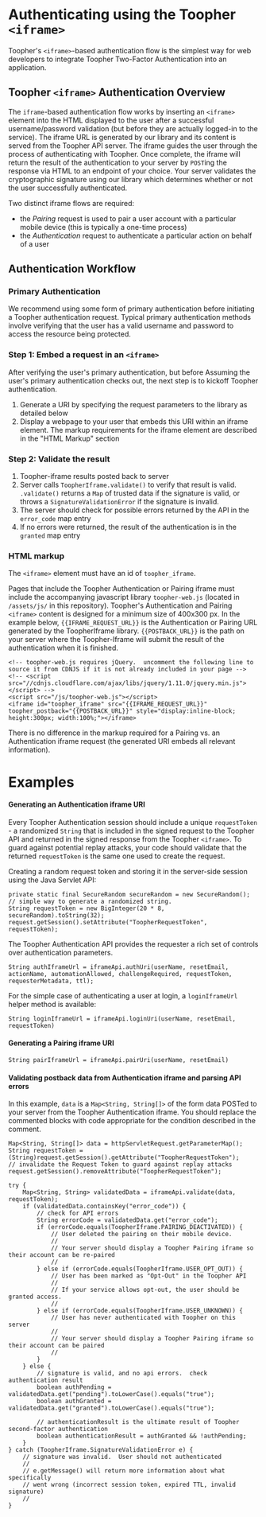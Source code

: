 Authenticating using the Toopher `<iframe>`
===========================================
Toopher's `<iframe>`-based authentication flow is the simplest way for web developers to integrate Toopher Two-Factor Authentication into an application.

## Toopher `<iframe>` Authentication Overview

The `iframe`-based authentication flow works by inserting an `<iframe>` element into the HTML displayed to the user after a successful username/password validation (but before they are actually logged-in to the service).  The iframe URL is generated by our library and its content is served from the Toopher API server.  The iframe guides the user through the process of authenticating with Toopher.  Once complete, the iframe will return the result of the authentication to your server by `POST`ing the response via HTML to an endpoint of your choice.  Your server validates the cryptographic signature using our library which determines whether or not the user successfully authenticated.

Two distinct iframe flows are required: 

* the *Pairing* request is used to pair a user account with a particular mobile device (this is typically a one-time process)
* the *Authentication* request to authenticate a particular action on behalf of a user

## Authentication Workflow
### Primary Authentication
We recommend using some form of primary authentication before initiating a Toopher authentication request.  Typical primary authentication methods involve verifying that the user has a valid username and password to access the resource being protected.

### Step 1: Embed a request in an `<iframe>`
After verifying the user's primary authentication, but before Assuming the user's primary authentication checks out, the next step is to kickoff Toopher authentication.

1. Generate a URI by specifying the request parameters to the library as detailed below
1. Display a webpage to your user that embeds this URI within an iframe element.  The markup requirements for the iframe element are described in the "HTML Markup" section

### Step 2: Validate the result
1. Toopher-iframe results posted back to server
1. Server calls `ToopherIframe.validate()` to verify that result is valid.  `.validate()` returns a `Map` of trusted data if the signature is valid, or throws a `SignatureValidationError` if the signature is invalid.
1. The server should check for possible errors returned by the API in the `error_code` map entry
1. If no errors were returned, the result of the authentication is in the `granted` map entry

### HTML markup
The `<iframe>` element must have an id of `toopher_iframe`.

Pages that include the Toopher Authentication or Pairing iframe must include the accompanying javascript library `toopher-web.js` (located in `/assets/js/` in this repository).  Toopher's Authentication and Pairing `<iframe>` content is designed for a minimum size of 400x300 px.  In the example below, `{{IFRAME_REQUEST_URL}}` is the Authentication or Pairing URL generated by the ToopherIframe library.  `{{POSTBACK_URL}}` is the path on your server where the Toopher-Iframe will submit the result of the authentication when it is finished.

    <!-- toopher-web.js requires jQuery.  uncomment the following line to source it from CDNJS if it is not already included in your page -->
    <!-- <script src="//cdnjs.cloudflare.com/ajax/libs/jquery/1.11.0/jquery.min.js"></script> -->
    <script src="/js/toopher-web.js"></script>
    <iframe id="toopher_iframe" src="{{IFRAME_REQUEST_URL}}" toopher_postback="{{POSTBACK_URL}}" style="display:inline-block; height:300px; width:100%;"></iframe>

There is no difference in the markup required for a Pairing vs. an Authentication iframe request (the generated URI embeds all relevant information).

# Examples

#### Generating an Authentication iframe URI
Every Toopher Authentication session should include a unique `requestToken` - a randomized `String` that is included in the signed request to the Toopher API and returned in the signed response from the Toopher `<iframe>`.  To guard against potential replay attacks, your code should validate that the returned `requestToken` is the same one used to create the request.

Creating a random request token and storing it in the server-side session using the Java Servlet API:

    private static final SecureRandom secureRandom = new SecureRandom();
    // simple way to generate a randomized string.  
    String requestToken = new BigInteger(20 * 8, secureRandom).toString(32);
    request.getSession().setAttribute("ToopherRequestToken", requestToken);

The Toopher Authentication API provides the requester a rich set of controls over authentication parameters.

    String authIframeUrl = iframeApi.authUri(userName, resetEmail, actionName, automationAllowed, challengeRequired, requestToken, requesterMetadata, ttl);

For the simple case of authenticating a user at login, a `loginIframeUrl` helper method is available:

    String loginIframeUrl = iframeApi.loginUri(userName, resetEmail, requestToken)

#### Generating a Pairing iframe URI

    String pairIframeUrl = iframeApi.pairUri(userName, resetEmail)

#### Validating postback data from Authentication iframe and parsing API errors
In this example, `data` is a `Map<String, String[]>` of the form data POSTed to your server from the Toopher Authentication iframe.  You should replace the commented blocks with code appropriate for the condition described in the comment.

    Map<String, String[]> data = httpServletRequest.getParameterMap();
    String requestToken = (String)request.getSession().getAttribute("ToopherRequestToken");
    // invalidate the Request Token to guard against replay attacks
    request.getSession().removeAttribute("ToopherRequestToken");

    try {
        Map<String, String> validatedData = iframeApi.validate(data, requestToken);
        if (validatedData.containsKey("error_code")) {
            // check for API errors
            String errorCode = validatedData.get("error_code");
            if (errorCode.equals(ToopherIframe.PAIRING_DEACTIVATED)) {
                // User deleted the pairing on their mobile device.
                // 
                // Your server should display a Toopher Pairing iframe so their account can be re-paired
                //
            } else if (errorCode.equals(ToopherIframe.USER_OPT_OUT)) {
                // User has been marked as "Opt-Out" in the Toopher API
                //
                // If your service allows opt-out, the user should be granted access.
                //
            } else if (errorCode.equals(ToopherIframe.USER_UNKNOWN)) {
                // User has never authenticated with Toopher on this server
                //
                // Your server should display a Toopher Pairing iframe so their account can be paired
                //
            }
        } else {
            // signature is valid, and no api errors.  check authentication result
            boolean authPending = validatedData.get("pending").toLowerCase().equals("true");
            boolean authGranted = validatedData.get("granted").toLowerCase().equals("true");

            // authenticationResult is the ultimate result of Toopher second-factor authentication
            boolean authenticationResult = authGranted && !authPending;
        }
    } catch (ToopherIframe.SignatureValidationError e) {
        // signature was invalid.  User should not authenticated
        // 
        // e.getMessage() will return more information about what specifically
        // went wrong (incorrect session token, expired TTL, invalid signature)
        // 
    }
